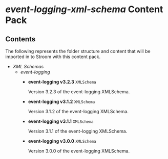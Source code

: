 # _event-logging-xml-schema_ Content Pack

## Contents

The following represents the folder structure and content that will be imported in to Stroom with this content pack.

* _XML Schemas_ 
    * _event-logging_ 
        * **event-logging v3.2.3** `XMLSchema`

            Version 3.2.3 of the event-logging XMLSchema.

        * **event-logging v3.1.2** `XMLSchema`

            Version 3.1.2 of the event-logging XMLSchema.

        * **event-logging v3.1.1** `XMLSchema`

            Version 3.1.1 of the event-logging XMLSchema.

        * **event-logging v3.0.0** `XMLSchema`

            Version 3.0.0 of the event-logging XMLSchema.



